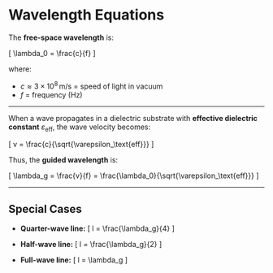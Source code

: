 
# Wavelength Equations

The **free-space wavelength** is:

\[
\lambda_0 = \frac{c}{f}
\]

where:

- $c \approx 3 \times 10^8 \, \text{m/s}$ = speed of light in vacuum
- $f$ = frequency (Hz)

---

When a wave propagates in a dielectric substrate with **effective dielectric constant** $\varepsilon_\text{eff}$,
the wave velocity becomes:

\[
v = \frac{c}{\sqrt{\varepsilon_\text{eff}}}
\]

Thus, the **guided wavelength** is:

\[
\lambda_g = \frac{v}{f} = \frac{\lambda_0}{\sqrt{\varepsilon_\text{eff}}}
\]

---

## Special Cases

- **Quarter-wave line:**
\[
l = \frac{\lambda_g}{4}
\]

- **Half-wave line:**
\[
l = \frac{\lambda_g}{2}
\]

- **Full-wave line:**
\[
l = \lambda_g
\]
